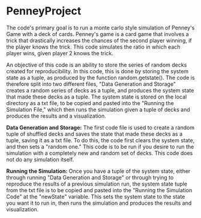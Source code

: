 # PenneyProject

The code's primary goal is to run a monte carlo style simulation of Penney's Game with a deck of cards. Penney's game is a card game that involves a trick that drastically increases the chances of the second player winning, if the player knows the trick. This code simulates the ratio in which each player wins, given player 2 knows the trick. 

An objective of this code is an ability to store the series of random decks created for reproducibility. In this code, this is done by storing the system state as a tuple, as produced by the function random.getstate(). The code is therefore split into two different files, "Data Generation and Storage" creates a random series of decks as a tuple, and produces the system state that made these decks as a tuple. The system state is stored on the local directory as a txt file, to be copied and pasted into the "Running the Simulation File," which then runs the simulation given a tuple of decks and produces the results and a visualization. 

**Data Generation and Storage:**
The first code file is used to create a random tuple of shuffled decks and saves the state that made these decks as a tuple, saving it as a txt file. To do this, the code first clears the system state, and then sets a "random one." This code is to be run if you desire to run the simulation with a completely new and random set of decks. This code does not do any simulation itself. 

**Running the Simulation:**
Once you have a tuple of the system state, either through running "Data Generation and Storage" or through trying to reproduce the results of a previous simulation run, the system state tuple from the txt file is to be copied and pasted into the "Running the Simulation Code" at the "newState" variable. This sets the system state to the state you want it to run in, then runs the simulation and produces the results and visualization. 

